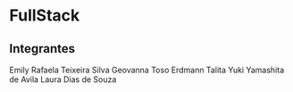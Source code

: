# FullStack

## Integrantes
Emily Rafaela Teixeira Silva
Geovanna Toso Erdmann
Talita Yuki Yamashita de Avila 
Laura Dias de Souza
